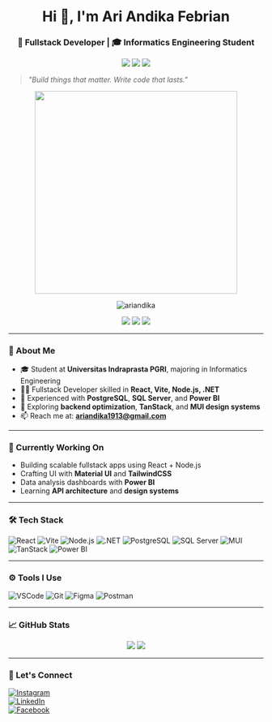 <h1 align="center">Hi 👋, I'm Ari Andika Febrian</h1>
<h3 align="center">🚀 Fullstack Developer | 🎓 Informatics Engineering Student</h3>

<p align="center">
  <img src="https://img.shields.io/badge/React-20232A?style=for-the-badge&logo=react&logoColor=61DAFB" />
  <img src="https://img.shields.io/badge/Node.js-20232A?style=for-the-badge&logo=node.js&logoColor=83CD29" />
  <img src="https://img.shields.io/badge/.NET-20232A?style=for-the-badge&logo=dotnet&logoColor=9C4EF7" />
</p>

> *"Build things that matter. Write code that lasts."*

<p align="center">
  <img src="https://media.giphy.com/media/26tn33aiTi1jkl6H6/giphy.gif" width="400" />
</p>


<p align="center">
  <img src="https://komarev.com/ghpvc/?username=ariandika&label=Profile%20views&color=0e75b6&style=flat" alt="ariandika" />
</p>

<p align="center">
  <img src="https://img.shields.io/badge/React-20232A?style=for-the-badge&logo=react&logoColor=61DAFB" />
  <img src="https://img.shields.io/badge/Node.js-20232A?style=for-the-badge&logo=node.js&logoColor=83CD29" />
  <img src="https://img.shields.io/badge/.NET-20232A?style=for-the-badge&logo=dotnet&logoColor=9C4EF7" />
</p>


---

### 🧠 About Me

- 🎓 Student at **Universitas Indraprasta PGRI**, majoring in Informatics Engineering  
- 👨‍💻 Fullstack Developer skilled in **React, Vite, Node.js, .NET**  
- 💾 Experienced with **PostgreSQL**, **SQL Server**, and **Power BI**
- 🌱 Exploring **backend optimization**, **TanStack**, and **MUI design systems**
- 📫 Reach me at: **ariandika1913@gmail.com**

---

### 🔨 Currently Working On
- Building scalable fullstack apps using React + Node.js  
- Crafting UI with **Material UI** and **TailwindCSS**  
- Data analysis dashboards with **Power BI**  
- Learning **API architecture** and **design systems**

---

### 🛠 Tech Stack

![React](https://img.shields.io/badge/-React-61DAFB?logo=react&logoColor=white&style=for-the-badge)
![Vite](https://img.shields.io/badge/-Vite-646CFF?logo=vite&logoColor=white&style=for-the-badge)
![Node.js](https://img.shields.io/badge/-Node.js-339933?logo=node.js&logoColor=white&style=for-the-badge)
![.NET](https://img.shields.io/badge/-.NET-512BD4?logo=dotnet&logoColor=white&style=for-the-badge)
![PostgreSQL](https://img.shields.io/badge/-PostgreSQL-336791?logo=postgresql&logoColor=white&style=for-the-badge)
![SQL Server](https://img.shields.io/badge/-SQL%20Server-CC2927?logo=microsoftsqlserver&logoColor=white&style=for-the-badge)
![MUI](https://img.shields.io/badge/-MUI-007FFF?logo=mui&logoColor=white&style=for-the-badge)
![TanStack](https://img.shields.io/badge/-TanStack-FF4154?logo=reactquery&logoColor=white&style=for-the-badge)
![Power BI](https://img.shields.io/badge/-Power%20BI-F2C811?logo=powerbi&logoColor=black&style=for-the-badge)

---

### ⚙️ Tools I Use

![VSCode](https://img.shields.io/badge/-VSCode-007ACC?logo=visualstudiocode&logoColor=white&style=for-the-badge)
![Git](https://img.shields.io/badge/-Git-F05032?logo=git&logoColor=white&style=for-the-badge)
![Figma](https://img.shields.io/badge/-Figma-F24E1E?logo=figma&logoColor=white&style=for-the-badge)
![Postman](https://img.shields.io/badge/-Postman-FF6C37?logo=postman&logoColor=white&style=for-the-badge)

---

### 📈 GitHub Stats

<p align="center">
  <img src="https://github-readme-stats.vercel.app/api?username=ariandika&show_icons=true&theme=tokyonight" />
  <img src="https://github-readme-streak-stats.herokuapp.com/?user=ariandika&theme=tokyonight" />
</p>

---

### 🔗 Let's Connect

[![Instagram](https://img.shields.io/badge/-Instagram-E4405F?logo=instagram&logoColor=white&style=for-the-badge)](https://instagram.com/yourinstagram)  
[![LinkedIn](https://img.shields.io/badge/-LinkedIn-0077B5?logo=linkedin&logoColor=white&style=for-the-badge)](https://linkedin.com/in/yourlinkedin)  
[![Facebook](https://img.shields.io/badge/-Facebook-1877F2?logo=facebook&logoColor=white&style=for-the-badge)](https://facebook.com/yourfacebook)
